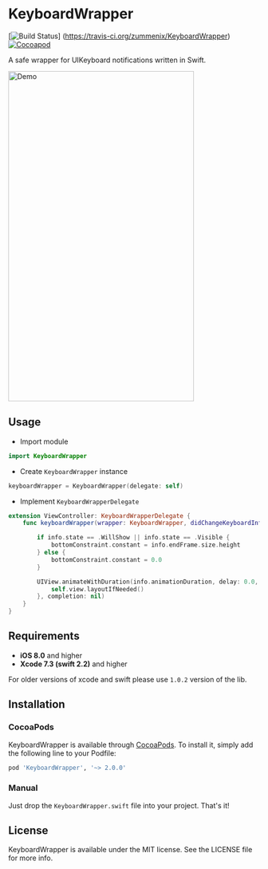 # KeyboardWrapper
[![Build Status](https://travis-ci.org/zummenix/KeyboardWrapper.svg?branch=master)]
(https://travis-ci.org/zummenix/KeyboardWrapper)
[![Cocoapod](https://img.shields.io/cocoapods/v/KeyboardWrapper.svg)](https://cocoapods.org/pods/KeyboardWrapper)

A safe wrapper for UIKeyboard notifications written in Swift.

<img src="https://raw.github.com/zummenix/KeyboardWrapper/master/demo.gif" alt="Demo" width="372" height="662"/>

## Usage

- Import module
```Swift
import KeyboardWrapper
```

- Create `KeyboardWrapper` instance
```Swift
keyboardWrapper = KeyboardWrapper(delegate: self)
```

- Implement `KeyboardWrapperDelegate`
```Swift
extension ViewController: KeyboardWrapperDelegate {
    func keyboardWrapper(wrapper: KeyboardWrapper, didChangeKeyboardInfo info: KeyboardInfo) {

        if info.state == .WillShow || info.state == .Visible {
            bottomConstraint.constant = info.endFrame.size.height
        } else {
            bottomConstraint.constant = 0.0
        }

        UIView.animateWithDuration(info.animationDuration, delay: 0.0, options: info.animationOptions, animations: { () -> Void in
            self.view.layoutIfNeeded()
        }, completion: nil)
    }
}
```

## Requirements

- **iOS 8.0** and higher
- **Xcode 7.3 (swift 2.2)** and higher

For older versions of xcode and swift please use `1.0.2` version of the lib.

## Installation

### CocoaPods

KeyboardWrapper is available through [CocoaPods](http://cocoapods.org). To install
it, simply add the following line to your Podfile:

```ruby
pod 'KeyboardWrapper', '~> 2.0.0'
```

### Manual

Just drop the `KeyboardWrapper.swift` file into your project. That's it!

## License

KeyboardWrapper is available under the MIT license. See the LICENSE file for more info.
